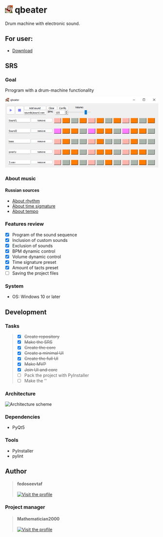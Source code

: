 # <img src='icons/icon.png' alt='' width='25' height='25'/> qbeater

Drum machine with electronic sound.

## For user:

- [Download]()

## SRS

### Goal

Prrogram with a drum-machine functionality

![Preview](stuff/preview.png)

### About music

#### Russian sources

- [About rhythm](https://muz-teoretik.ru/ritm-i-metr-v-muzyke-chto-eto-takoe-i-zachem-oni-nuzhny/)
- [About time sigmature](https://muz-teoretik.ru/muzykalnyj-razmer/)
- [About tempo](https://muz-teoretik.ru/tempy-v-muzyke/)

### Features review

- [X] Program of the sound sequence
- [X] Inclusion of custom sounds
- [X] Exclusion of sounds
- [X] BPM dynamic control
- [X] Volume dynamic control
- [X] Time signature preset
- [X] Amount of tacts preset
- [ ] Saving the project files

### System

- OS: Windows 10 or later

## Development

### Tasks

> - [X] ~~Create repository~~ 
> - [X] ~~Make the SRS~~
> - [X] ~~Create the core~~
> - [X] ~~Create a minimal UI~~
> - [X] ~~Create the full UI~~
> - [X] ~~Make MVP~~
> - [X] ~~Join UI and core~~
> - [ ] Pack the project with PyInstaller
> - [ ] Make the ''

### Architecture

![Architecture scheme](stuff/arc_scheme.png)

### Dependencies

- PyQt5

### Tools

- PyInstaller
- pylint

## Author

> #### fedoseevtaf
> 
> [<img src='https://avatars.githubusercontent.com/u/76451152?s=400&u=695dc1d0ea82249a7418ae64f3554d6c77c10f09&v=4' alt='Visit the profile' width='100' height='100'/>](https://github.com/fedoseevtaf)

### Project manager

> #### Mathematician2000
>
>[<img src='https://avatars.githubusercontent.com/u/43710527?v=4' alt='Visit the profile' width='100' height='100'/>](https://github.com/Mathematician2000)
